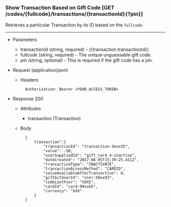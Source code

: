 ### Show Transaction Based on Gift Code [GET /codes/{fullcode}/transactions/{transactionId}{?pin}]
Retrieves a particular Transaction by its ID based on the `fullcode`.

---
+ Parameters
    + transactionId (string, required) - {{transaction.transactionId}}
    + fullcode (string, required) - The unique unguessable gift code.
    + pin (string, optional) - This is required if the gift code has a pin.
    

+ Request (application/json)
    + Headers
    
            Authorization: Bearer <YOUR_ACCESS_TOKEN>
    
+ Response 200
    + Attributes
        + transaction (Transaction)
        
    + Body 
    
            {
                transaction":{
                    "transactionId": "transaction-3exx35",
                    "value": -50,
                    "userSuppliedId": "gift_card_4-inactive",
                    "dateCreated": "2017-06-05T15:39:25.411Z",
                    "transactionType": "INACTIVATE",
                    "transactionAccessMethod": "CARDID",
                    "valueAvailableAfterTransaction": 0,
                    "giftbitUserId": "user-50xx93",
                    "codeLastFour": "S9X5",
                    "cardId": "card-99xx65",
                    "currency": "XXX"
                }
            }

